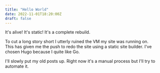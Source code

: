 ```yaml
---
title: "Hello World"
date: 2022-11-01T18:20:00Z
draft: false
---
```


It's alive! It's static! It's a complete rebuild.

To cut a long story short I utterly ruined the VM my site was running on. This has given me the push to redo the site using a static site builder. I've chosen Hugo because I quite like Go.

I'll slowly put my old posts up. Right now it's a manual process but I'll try to automate it.